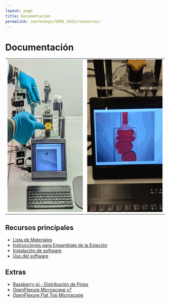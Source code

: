 ```yaml
---
layout: page
title: Documentación
permalink: /workshops/SEMS_2023/resources/
---
```


# Documentación

<table>
  <tr>
    <td><img src="/images/others/stage.png" width=270 height=480></td>
    <td><img src="/images/others/stage_droplets.gif" width=270 height=480></td>
  </tr>
 </table>
 
## Recursos principales

- [Lista de Materiales](https://librehub.github.io/3_Levels_Stage/3-level-station_BOM.html)
- [Instrucciones para Ensamblaje de la Estación](https://librehub.github.io/3_Levels_Stage/3-level-station.html)
- [Instalación de software](https://librehub.github.io/3_Levels_Stage/software-installation.html)
- [Uso del software](https://librehub.github.io/3_Levels_Stage/usage.html)

## Extras

- [Raspberry pi - Distribución de Pines](https://pinout.xyz/)
- [OpenFlexure Microscope v7](https://build.openflexure.org/openflexure-microscope/v7.0.0-alpha2/)
- [OpenFlexure Flat Top Microscope](https://rwb27.gitlab.io/openflexure-flat-top-microscope/)

